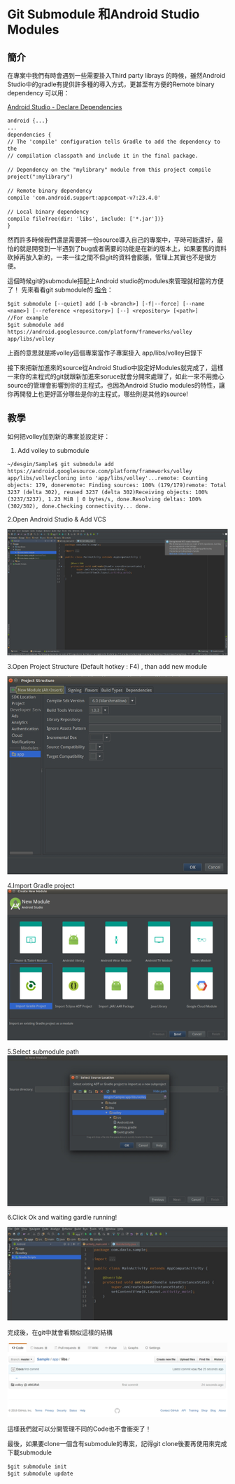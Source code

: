 # Git Submodule 和Android Studio Modules

## 簡介

在專案中我們有時會遇到一些需要掛入Third party librays 的時候，雖然Android Studio中的gradle有提供許多種的導入方式，更甚至有方便的Remote binary dependency 可以用：

[Android Studio - Declare Dependencies ](https://developer.android.com/studio/build/build-variants.html#dependencies)

```
android {...}
...
dependencies {
// The 'compile' configuration tells Gradle to add the dependency to the 
// compilation classpath and include it in the final package.

// Dependency on the "mylibrary" module from this project compile project(":mylibrary")

// Remote binary dependency 
compile 'com.android.support:appcompat-v7:23.4.0' 

// Local binary dependency 
compile fileTree(dir: 'libs', include: ['*.jar'])}
}
```

然而許多時候我們還是需要將一份source導入自己的專案中，平時可能還好，最怕的就是開發到一半遇到了bug或者需要的功能是在新的版本上，如果要舊的資料砍掉再放入新的，一來一往之間不但git的資料會膨脹，管理上其實也不是很方便。

這個時候git的submodule搭配上Android studio的modules來管理就相當的方便了！
先來看看git submodule的 [指令](https://git-scm.com/book/zh-tw/v1/Git-%E5%B7%A5%E5%85%B7-%E5%AD%90%E6%A8%A1%E7%B5%84-Submodules)：

```
$git submodule [--quiet] add [-b <branch>] [-f|--force] [--name <name>] [--reference <repository>] [--] <repository> [<path>]
//For example
$git submodule add https://android.googlesource.com/platform/frameworks/volley app/libs/volley
```

上面的意思就是將volley這個專案當作子專案掛入 app\/libs\/volley目錄下

接下來把新加進來的source從Android Studio中設定好Modules就完成了，這樣一來你的主程式的git就跟新加進來soruce就會分開來處理了，如此一來不用擔心source的管理會影響到你的主程式，也因為Android Studio modules的特性，讓你再開發上也更好區分哪些是你的主程式，哪些則是其他的source!

## 教學

如何把volley加到新的專案並設定好：

1. Add volley to submodule

```
~/desgin/Sample$ git submodule add https://android.googlesource.com/platform/frameworks/volley app/libs/volleyCloning into 'app/libs/volley'...remote: Counting objects: 179, doneremote: Finding sources: 100% (179/179)remote: Total 3237 (delta 302), reused 3237 (delta 302)Receiving objects: 100% (3237/3237), 1.23 MiB | 0 bytes/s, done.Resolving deltas: 100% (302/302), done.Checking connectivity... done.
```

2.Open Android Studio & Add VCS

![](/assets/submodule1.jpeg)

3.Open Project Structure \(Default hotkey : F4\) , than add new module

![](/assets/submodule2.jpeg)

4.Import Gradle project![](/assets/submodule3.jpeg)

5.Select submodule path ![](/assets/submodule4.jpeg)

6.Click Ok and waiting gardle running!

![](/assets/submodule5.jpeg)

完成後，在git中就會看類似這樣的結構

![](/assets/submodule6.jpeg)

這樣我們就可以分開管理不同的Code也不會衝突了！

最後，如果要clone一個含有submodule的專案，記得git clone後要再使用來完成下載submodule

```
$git submodule init 
$git submodule update
```

